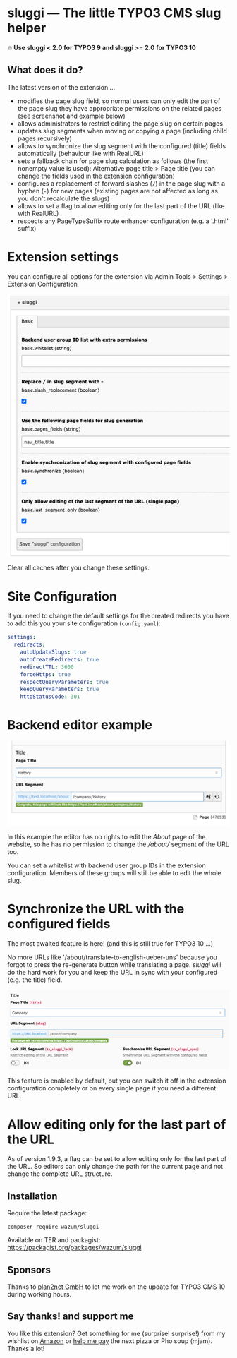 # sluggi — The little TYPO3 CMS slug helper

:fire: **Use sluggi < 2.0 for TYPO3 9 and sluggi >= 2.0 for TYPO3 10**

## What does it do?

The latest version of the extension … 
* modifies the page slug field, so normal users can only edit the part of the page slug they have appropriate permissions on the related pages (see screenshot and example below)
* allows administrators to restrict editing the page slug on certain pages
* updates slug segments when moving or copying a page (including child pages recursively)
* allows to synchronize the slug segment with the configured (title) fields automatically (behaviour like with RealURL)
* sets a fallback chain for page slug calculation as follows (the first nonempty value is used): Alternative page title > Page title (you can change the fields used in the extension configuration)
* configures a replacement of forward slashes (`/`) in the page slug with a hyphen (`-`) for new pages (existing pages are not affected as long as you don't recalculate the slugs)
* allows to set a flag to allow editing only for the last part of the URL (like with RealURL)
* respects any PageTypeSuffix route enhancer configuration (e.g. a '.html' suffix)

# Extension settings

You can configure all options for the extension via Admin Tools > Settings > Extension Configuration

![sluggi Settings](Resources/Public/Screenshots/sluggi_options.png)

Clear all caches after you change these settings.

# Site Configuration

If you need to change the default settings for the created redirects you have to add this you your site configuration (`config.yaml`):

```yaml
settings:
  redirects:
    autoUpdateSlugs: true
    autoCreateRedirects: true
    redirectTTL: 3600
    forceHttps: true
    respectQueryParameters: true
    keepQueryParameters: true
    httpStatusCode: 301
```

# Backend editor example

![sluggi Features](Resources/Public/Screenshots/sluggi_features.png)

In this example the editor has no rights to edit the _About_ page of the website, so he has no permission to change the _/about/_ segment of the URL too.

You can set a whitelist with backend user group IDs in the extension configuration. Members of these groups will still be able to edit the whole slug.

# Synchronize the URL with the configured fields

The most awaited feature is here!
(and this is still true for TYPO3 10 …)

No more URLs like '/about/translate-to-english-ueber-uns' because you forgot to press the re-generate button while translating a page.
_sluggi_ will do the hard work for you and keep the URL in sync with your configured (e.g. the title) field.

![sluggi Synchronization](Resources/Public/Screenshots/sluggi_sync.png)

This feature is enabled by default, but you can switch it off in the extension configuration completely or on every single page if you need a different URL.

# Allow editing only for the last part of the URL

As of version 1.9.3, a flag can be set to allow editing only for the last part of the URL.
So editors can only change the path for the current page and not change the complete URL structure.

## Installation

Require the latest package:

    composer require wazum/sluggi

Available on TER and packagist:
https://packagist.org/packages/wazum/sluggi

## Sponsors

Thanks to [plan2net GmbH](https://www.plan2.net/) to let me work on the update for TYPO3 CMS 10 during working hours.

## Say thanks! and support me

You like this extension? Get something for me (surprise! surprise!) from my wishlist on [Amazon](https://smile.amazon.de/hz/wishlist/ls/307SIOOD654GF/) or [help me pay](https://www.paypal.me/wazum) the next pizza or Pho soup (mjam). Thanks a lot!
